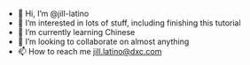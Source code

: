 - 👋 Hi, I’m @jill-latino
- 👀 I’m interested in lots of stuff, including finishing this tutorial
- 🌱 I’m currently learning Chinese
- 💞️ I’m looking to collaborate on almost anything
- 📫 How to reach me jill.latino@dxc.com

<!---
jill-latino/jill-latino is a ✨ special ✨ repository because its `README.md` (this file) appears on your GitHub profile.
You can click the Preview link to take a look at your changes.
--->

<!-- commit to branch -->
